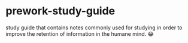 # prework-study-guide
study guide that contains notes commonly used for studying in order to improve the retention of information in the humane mind. 😂
